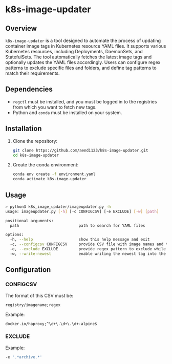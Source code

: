 # k8s-image-updater

## Overview
`k8s-image-updater` is a tool designed to automate the process of updating container image tags in Kubernetes resource YAML files. It supports various Kubernetes resources, including Deployments, DaemonSets, and StatefulSets. The tool automatically fetches the latest image tags and optionally updates the YAML files accordingly. Users can configure regex patterns to exclude specific files and folders, and define tag patterns to match their requirements.

## Dependencies
- `regctl` must be installed, and you must be logged in to the registries from which you want to fetch new tags.
- Python and `conda` must be installed on your system.

## Installation
1. Clone the repository:
    ```sh
    git clone https://github.com/aendi123/k8s-image-updater.git
    cd k8s-image-updater
    ```

2. Create the conda environment:
    ```sh
    conda env create -f environment.yaml
    conda activate k8s-image-updater
    ```

## Usage
```sh
> python3 k8s_image_updater/imageupdater.py -h
usage: imageupdater.py [-h] [-c CONFIGCSV] [-e EXCLUDE] [-w] [path]

positional arguments:
  path                          path to search for YAML files

options:
  -h, --help                    show this help message and exit
  -c, --configcsv CONFIGCSV     provide CSV file with image names and their regex the tag has to match
  -e, --exclude EXCLUDE         provide regex pattern to exclude while searching for YAML files
  -w, --write-newest            enable writing the newest tag into the YAML files
```

## Configuration
### CONFIGCSV
The format of this CSV must be:
```csv
registry/imagename;regex
```
Example:
```csv
docker.io/haproxy;^\d+\.\d+\.\d+-alpine$
```
### EXCLUDE
Example:
```sh
-e '.*archive.*'
```